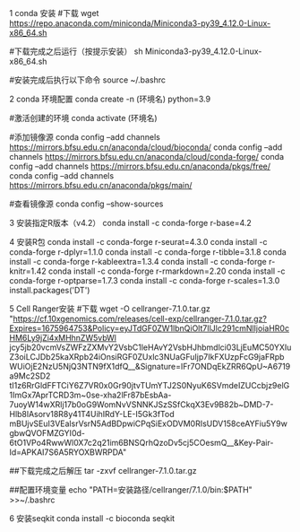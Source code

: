 1 conda 安装
#下载
wget https://repo.anaconda.com/miniconda/Miniconda3-py39_4.12.0-Linux-x86_64.sh

#下载完成之后运行（按提示安装）
sh Miniconda3-py39_4.12.0-Linux-x86_64.sh

#安装完成后执行以下命令
source ~/.bashrc

2  conda 环境配置
conda create -n (环境名) python=3.9

#激活创建的环境
conda activate (环境名)

#添加镜像源
conda config –add channels https://mirrors.bfsu.edu.cn/anaconda/cloud/bioconda/
conda config –add channels https://mirrors.bfsu.edu.cn/anaconda/cloud/conda-forge/
conda config –add channels https://mirrors.bfsu.edu.cn/anaconda/pkgs/free/
conda config –add channels https://mirrors.bfsu.edu.cn/anaconda/pkgs/main/

#查看镜像源
conda config –show-sources

3  安装指定R版本（v4.2）
conda install -c conda-forge r-base=4.2

4  安装R包
conda install -c conda-forge r-seurat=4.3.0
conda install -c conda-forge r-dplyr=1.1.0
conda install -c conda-forge r-tibble=3.1.8
conda install -c conda-forge r-kableextra=1.3.4
conda install -c conda-forge r-knitr=1.42
conda install -c conda-forge r-rmarkdown=2.20
conda install -c conda-forge r-optparse=1.7.3
conda install -c conda-forge r-scales=1.3.0
install.packages('DT')


5 Cell Ranger安装
#下载
wget -O cellranger-7.1.0.tar.gz "https://cf.10xgenomics.com/releases/cell-exp/cellranger-7.1.0.tar.gz?Expires=1675964753&Policy=eyJTdGF0ZW1lbnQiOlt7IlJlc291cmNlIjoiaHR0cHM6Ly9jZi4xMHhnZW5vbWl
jcy5jb20vcmVsZWFzZXMvY2VsbC1leHAvY2VsbHJhbmdlci03LjEuMC50YXIuZ3oiLCJDb25kaXRpb24iOnsiRGF0ZUxlc3NUaGFuIjp7IkFXUzpFcG9jaFRpbWUiOjE2NzU5NjQ3NTN9fX1dfQ__&Signature=IFr7ONDqEkZRR6QpU~A6719a9Mc2SD2
tI1z6RrGldFFTCiY6Z7VR0x0Gr90jtvTUmYTJ2S0NyuK6SVmdeIZUCcbjz9elG1ImGx7AprTCRD3m~0se-xha2lFr87bEsbAa-7uoyW14wXRlj17b0oG9WomNvVSNNKJSzSSfCkqX3Ev9B82b~DMD-7-Hlb8lAsorv18R8y41T4UihIRdY-LE-I5Gk3fTod
mBUjvSEuI3VEalsrVsrN5AdBDpwiCPqSiExODVM0RIsUDV158ceAYFiu5Y9wgbwQVOFMZGYI0d-6tO1VPo4RwwWl0X7c2q21im6BNSQrhQzoDv5cj5COesmQ__&Key-Pair-Id=APKAI7S6A5RYOXBWRPDA"

##下载完成之后解压
tar -zxvf cellranger-7.1.0.tar.gz

##配置环境变量
echo "PATH=安装路径/cellranger/7.1.0/bin:$PATH" >>~/.bashrc

6 安装seqkit
conda install -c bioconda seqkit

